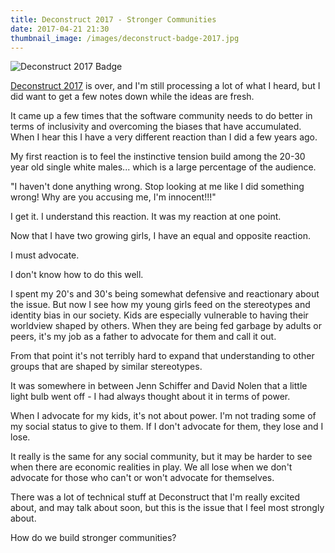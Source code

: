 ```yaml
---
title: Deconstruct 2017 - Stronger Communities
date: 2017-04-21 21:30
thumbnail_image: /images/deconstruct-badge-2017.jpg
---
```


![Deconstruct 2017 Badge](/images/deconstruct-badge-2017.jpg "Deconstruct 2017 Badge")


[Deconstruct 2017](http://deconstructconf.com/) is over, and I'm still
processing a lot of what I heard, but I did want to get a few notes down while
the ideas are fresh.

It came up a few times that the software community needs to do better in terms
of inclusivity and overcoming the biases that have accumulated. When I hear this
I have a very different reaction than I did a few years ago.

My first reaction is to feel the instinctive tension build among the 20-30 year
old single white males... which is a large percentage of the audience.

"I haven't done anything wrong. Stop looking at me like I did something wrong!
Why are you accusing me, I'm innocent!!!"

I get it. I understand this reaction. It was my reaction at one point.

Now that I have two growing girls, I have an equal and opposite reaction.

I must advocate.

I don't know how to do this well.

I spent my 20's and 30's being somewhat defensive and reactionary about the
issue. But now I see how my young girls feed on the stereotypes and identity
bias in our society. Kids are especially vulnerable to having their worldview
shaped by others. When they are being fed garbage by adults or peers, it's
my job as a father to advocate for them and call it out.

From that point it's not terribly hard to expand that understanding to other
groups that are shaped by similar stereotypes.

It was somewhere in between Jenn Schiffer and David Nolen that a little light
bulb went off - I had always thought about it in terms of power.

When I advocate for my kids, it's not about power. I'm not trading some of my
social status to give to them. If I don't advocate for them, they lose and I
lose.

It really is the same for any social community, but it may be harder to see when
there are economic realities in play. We all lose when we don't advocate for
those who can't or won't advocate for themselves.

There was a lot of technical stuff at Deconstruct that I'm really excited about,
and may talk about soon, but this is the issue that I feel most strongly about.

How do we build stronger communities?
